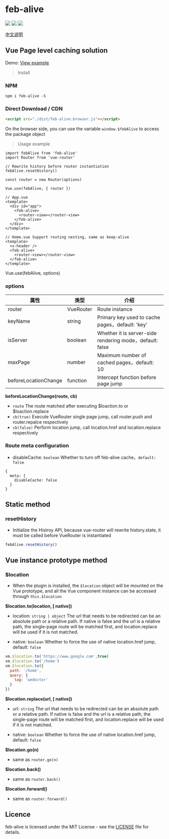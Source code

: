 # feb-alive
![](https://img.shields.io/npm/l/feb-alive.svg)
![](https://img.shields.io/npm/v/feb-alive.svg?label=version)
![](https://img.shields.io/bundlephobia/minzip/feb-alive.svg)

[中文说明](https://github.com/wefront/feb-alive/blob/master/README.md)
## Vue Page level caching solution

Demo: [View example](http://101.132.119.190:9090/febalive)

> Install
### NPM
```
npm i feb-alive -S
```

### Direct Download / CDN

```html
<script src="./dist/feb-alive.browser.js"></script>
```
On the browser side, you can use the variable `window.$febAlive` to access the package object

>Usage example
```
import febAlive from 'feb-alive'
import Router from 'vue-router'

// Rewrite history before router instantiation
febAlive.resetHistory()

const router = new Router(options)

Vue.use(febAlive, { router })
```
```
// App.vue
<template>
  <div id="app">
    <feb-alive>
      <router-view></router-view>
    </feb-alive>
  </div>
</template>
```
```
// Home.vue Support routing nesting, same as keep-alive
<template>
  <x-header />
  <feb-alive>
    <router-view></router-view>
  </feb-alive>
</template>
```

Vue.use(febAlive, options)

### options
| 属性 | 类型 | 介绍 |
| - | - | - |
| router | VueRouter | Route instance |
| keyName | string | Primary key used to cache pages，default: 'key' |
| isServer | boolean | Whether it is server-side rendering mode，default: false |
| maxPage | number | Maximum number of cached pages，default: 10 |
| beforeLocationChange | function | Intercept function before page jump |

**beforeLocationChange(route, cb)**
* `route` The route matched after executing $loaction.to or $loaction.replace
* `cb(true)` Execute VueRouter single page jump, call router.push and router.repalce respectively
* `cb(false)` Perform location jump, call location.href and location.replace respectively

### Route meta configuration
* disableCache: `boolean` Whether to turn off feb-alive cache，`default: false`
```
{
  meta: {
    disableCache: false
  }
}
```

## Static method

### resetHistory
* Initialize the Histroy API, because vue-router will rewrite history.state, it must be called before VueRouter is instantiated
```js
febAlive.resetHistory()
```

## Vue instance prototype method
### $location
* When the plugin is installed, the `$location` object will be mounted on the Vue prototype, and all the Vue component instance can be accessed through `this.$location`

**$location.to(location, [ native])**
* location: `string | object` The url that needs to be redirected can be an absolute path or a relative path. If native is false and the url is a relative path, the single-page route will be matched first, and location.replace will be used if it is not matched.

* native: `boolean` Whether to force the use of native location.href jump, default: `false`
```js
vm.$location.to('https://www.google.com',true)
vm.$location.to('/home')
vm.$location.to({
  path: '/home',
  query: {
    tag: 'wedoctor'
  }
})
```

**$location.replace(url, [ native])**
* url: `string` The url that needs to be redirected can be an absolute path or a relative path. If native is false and the url is a relative path, the single-page route will be matched first, and location.replace will be used if it is not matched.

* native: `boolean` Whether to force the use of native location.href jump, default: `false`

**$location.go(n)**
* same as `router.go(n)`

**$location.back()**
* same as `router.back()`

**$location.forward()**
* same as `router.forward()`

## Licence

feb-alive is licensed under the MIT License - see the [LICENSE](https://github.com/wefront/feb-alive/blob/master/LICENCE) file for details.
